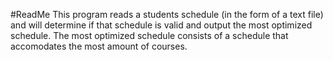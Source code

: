#ReadMe
This program reads a students schedule (in the form of a text file) and will
determine if that schedule is valid and output the most optimized schedule. 
The most optimized schedule consists of a schedule that accomodates the most 
amount of courses. 

